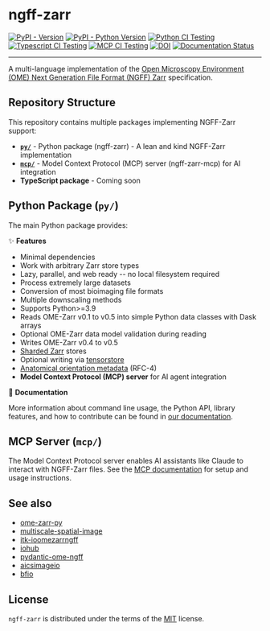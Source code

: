 # ngff-zarr

[![PyPI - Version](https://img.shields.io/pypi/v/ngff-zarr.svg)](https://pypi.org/project/ngff-zarr)
[![PyPI - Python Version](https://img.shields.io/pypi/pyversions/ngff-zarr.svg)](https://pypi.org/project/ngff-zarr)
[![Python CI Testing](https://github.com/thewtex/ngff-zarr/actions/workflows/python.yml/badge.svg)](https://github.com/thewtex/ngff-zarr/actions/workflows/python.yml)
[![Typescript CI Testing](https://github.com/thewtex/ngff-zarr/actions/workflows/typescript.yml/badge.svg)](https://github.com/thewtex/ngff-zarr/actions/workflows/typescript.yml)
[![MCP CI Testing](https://github.com/thewtex/ngff-zarr/actions/workflows/mcp-ci.yml/badge.svg)](https://github.com/thewtex/ngff-zarr/actions/workflows/mcp-ci.yml)
[![DOI](https://zenodo.org/badge/541840158.svg)](https://zenodo.org/badge/latestdoi/541840158)
[![Documentation Status](https://readthedocs.org/projects/ngff-zarr/badge/?version=latest)](https://ngff-zarr.readthedocs.io/en/latest/?badge=latest)

---

A multi-language implementation of the
[Open Microscopy Environment (OME) Next Generation File Format (NGFF) Zarr](https://ngff.openmicroscopy.org)
specification.

## Repository Structure

This repository contains multiple packages implementing NGFF-Zarr support:

- **[`py/`](./py/)** - Python package (ngff-zarr) - A lean and kind NGFF-Zarr
  implementation
- **[`mcp/`](./mcp/)** - Model Context Protocol (MCP) server (ngff-zarr-mcp) for
  AI integration
- **TypeScript package** - Coming soon

## Python Package (`py/`)

The main Python package provides:

✨ **Features**

- Minimal dependencies
- Work with arbitrary Zarr store types
- Lazy, parallel, and web ready -- no local filesystem required
- Process extremely large datasets
- Conversion of most bioimaging file formats
- Multiple downscaling methods
- Supports Python>=3.9
- Reads OME-Zarr v0.1 to v0.5 into simple Python data classes with Dask arrays
- Optional OME-Zarr data model validation during reading
- Writes OME-Zarr v0.4 to v0.5
- [Sharded Zarr] stores
- Optional writing via [tensorstore]
- [Anatomical orientation metadata](./docs/rfc4.md) (RFC-4)
- **Model Context Protocol (MCP) server** for AI agent integration

📖 **Documentation**

More information about command line usage, the Python API, library features, and
how to contribute can be found in
[our documentation](https://ngff-zarr.readthedocs.io/).

## MCP Server (`mcp/`)

The Model Context Protocol server enables AI assistants like Claude to interact
with NGFF-Zarr files. See the [MCP documentation](./mcp/README.md) for setup and
usage instructions.

## See also

- [ome-zarr-py](https://github.com/ome/ome-zarr-py)
- [multiscale-spatial-image](https://github.com/spatial-image/multiscale-spatial-image)
- [itk-ioomezarrngff](https://github.com/InsightSoftwareConsortium/ITKIOOMEZarrNGFF)
- [iohub](https://czbiohub-sf.github.io/iohub/)
- [pydantic-ome-ngff](https://janeliascicomp.github.io/pydantic-ome-ngff/)
- [aicsimageio](https://allencellmodeling.github.io/aicsimageio/)
- [bfio](https://bfio.readthedocs.io/)

## License

`ngff-zarr` is distributed under the terms of the
[MIT](https://spdx.org/licenses/MIT.html) license.

[Sharded Zarr]: https://zarr.dev/zeps/accepted/ZEP0002.html
[tensorstore]: https://google.github.io/tensorstore/
